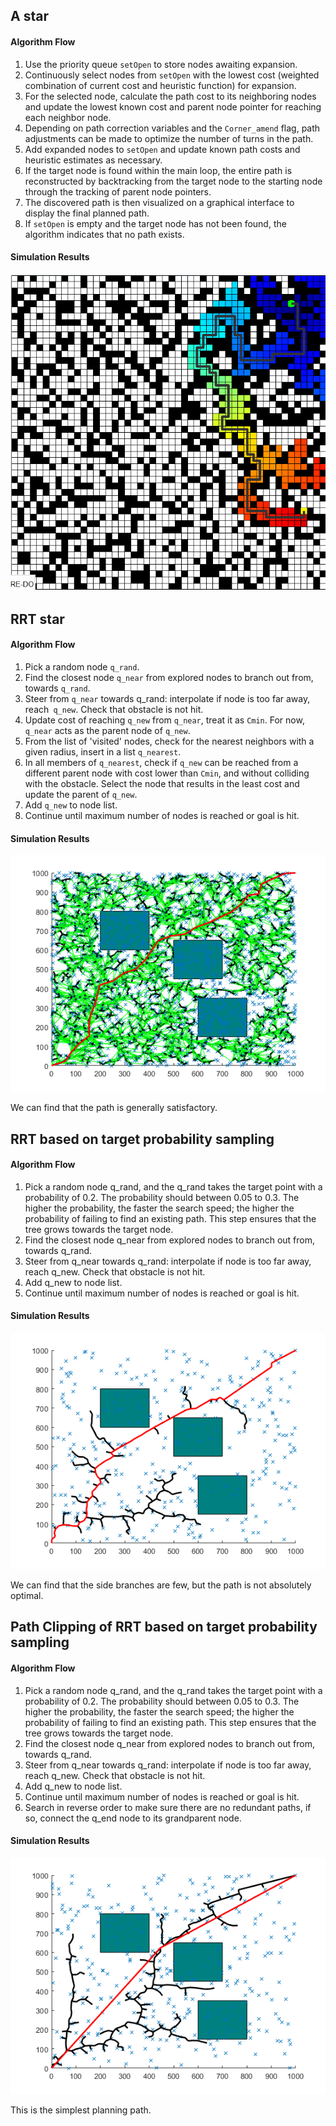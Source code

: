 ## A star

#### Algorithm Flow

1. Use the priority queue `setOpen` to store nodes awaiting expansion.
2. Continuously select nodes from `setOpen` with the lowest cost (weighted combination of current cost and heuristic function) for expansion.
3. For the selected node, calculate the path cost to its neighboring nodes and update the lowest known cost and parent node pointer for reaching each neighbor node.
4. Depending on path correction variables and the `Corner_amend` flag, path adjustments can be made to optimize the number of turns in the path.
5. Add expanded nodes to `setOpen` and update known path costs and heuristic estimates as necessary.
6. If the target node is found within the main loop, the entire path is reconstructed by backtracking from the target node to the starting node through the tracking of parent node pointers.
7. The discovered path is then visualized on a graphical interface to display the final planned path.
8. If `setOpen` is empty and the target node has not been found, the algorithm indicates that no path exists.

#### Simulation Results

![A star](img/Astar.png)

## RRT star

#### Algorithm Flow

1. Pick a random node `q_rand`.
2. Find the closest node `q_near` from explored nodes to branch out from, towards `q_rand`.
3. Steer from `q_near` towards q_rand: interpolate if node is too far away, reach` q_new`. Check that obstacle is not hit.
4. Update cost of reaching `q_new` from `q_near`, treat it as `Cmin`. For now, `q_near` acts as the parent node of `q_new`.
5. From the list of 'visited' nodes, check for the nearest neighbors with a given radius, insert in a list `q_nearest`.
6. In all members of `q_nearest`, check if `q_new` can be reached from a different parent node with cost lower than `Cmin`, and without colliding  with the obstacle. Select the node that results in the least cost and update the parent of `q_new`.
7. Add `q_new` to node list.
8. Continue until maximum number of nodes is reached or goal is hit.

#### Simulation Results

![RRTstar](img/RRTstar.png)

We can find that the path is generally satisfactory.

## RRT based on target probability  sampling

#### Algorithm Flow

1. Pick a random node q_rand, and the q_rand takes the target point with a probability of 0.2. The probability should between 0.05 to 0.3. The higher the probability, the faster the search speed; the higher the probability of failing to find an existing path. This step ensures that the tree grows towards the target node.
2. Find the closest node q_near from explored nodes to branch out from, towards q_rand.
3. Steer from q_near towards q_rand: interpolate if node is too far away, reach q_new. Check that obstacle is not hit.
4. Add q_new to node list.
5. Continue until maximum number of nodes is reached or goal is hit.

#### Simulation Results

![RRT based on target probability sampling](img/TargetRRT.png)

We can find that the side branches are few, but the path is not absolutely optimal.

## Path Clipping of RRT based on target probability  sampling

#### Algorithm Flow

1. Pick a random node q_rand, and the q_rand takes the target point with a probability of 0.2. The probability should between 0.05 to 0.3. The higher the probability, the faster the search speed; the higher the probability of failing to find an existing path. This step ensures that the tree grows towards the target node.
2. Find the closest node q_near from explored nodes to branch out from, towards q_rand.
3. Steer from q_near towards q_rand: interpolate if node is too far away, reach q_new. Check that obstacle is not hit.
4. Add q_new to node list.
5. Continue until maximum number of nodes is reached or goal is hit.
6. Search in reverse order to make sure there are no redundant paths, if so, connect the q_end node to its grandparent node.

#### Simulation Results

![Path Clipping](img/PathClipping.png)

This is the simplest planning path.